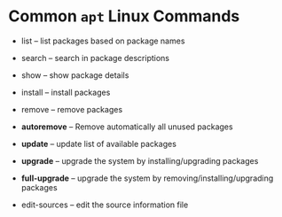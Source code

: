 # Common `apt` Linux Commands

- list – list packages based on package names  

- search – search in package descriptions  

- show – show package details  

- install – install packages  

- remove – remove packages  

- **autoremove** – Remove automatically all unused packages  

- **update** – update list of available packages  

- **upgrade** – upgrade the system by installing/upgrading packages  

- **full-upgrade** – upgrade the system by removing/installing/upgrading packages  

- edit-sources – edit the source information file
